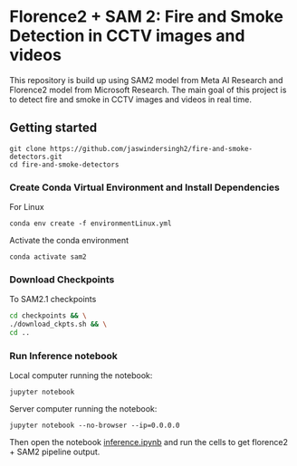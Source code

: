 # Florence2 + SAM 2: Fire and Smoke Detection in CCTV images and videos

This repository is build up using SAM2 model from Meta AI Research and Florence2 model from Microsoft Research. The main goal of this project is to detect fire and smoke in CCTV images and videos in real time.

## Getting started
```
git clone https://github.com/jaswindersingh2/fire-and-smoke-detectors.git
cd fire-and-smoke-detectors
```

### Create Conda Virtual Environment and Install Dependencies

For Linux
```
conda env create -f environmentLinux.yml
```

Activate the conda environment
```
conda activate sam2
```
### Download Checkpoints

To SAM2.1 checkpoints

```bash
cd checkpoints && \
./download_ckpts.sh && \
cd ..
```

### Run Inference notebook

Local computer running the notebook:

```
jupyter notebook
```

Server computer running the notebook:

```
jupyter notebook --no-browser --ip=0.0.0.0
```

Then open the notebook [inference.ipynb](inference.ipynb) and run the cells to get florence2 + SAM2 pipeline output.